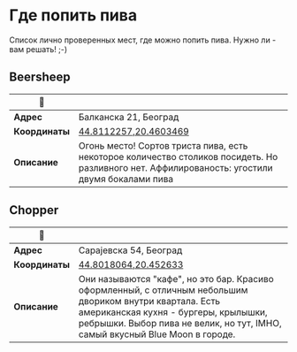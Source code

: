 # Где попить пива

Список лично проверенных мест, где можно попить пива. Нужно ли - вам решать! ;-)

## Beersheep

| :notebook: | |
|--|--|
| **Адрес** | Балканска 21, Београд |
| **Координаты** | [44.8112257,20.4603469](geo:44.8112257,20.4603469) |
| **Описание** | Огонь место! Сортов триста пива, есть некоторое количество столиков посидеть. Но разливного нет. Аффилированость: угостили двумя бокалами пива |

## Chopper

| :notebook: | |
|--|--|
| **Адрес** | Сарајевска 54, Београд |
| **Координаты** | [44.8018064,20.452633](geo:44.8018064,20.452633) |
| **Описание** | Они называются "кафе", но это бар. Красиво оформленный, с отличным небольшим двориком внутри квартала. Есть американская кухня - бургеры, крылышки, ребрышки. Выбор пива не велик, но тут, IMHO, самый вкусный Blue Moon в городе. |

